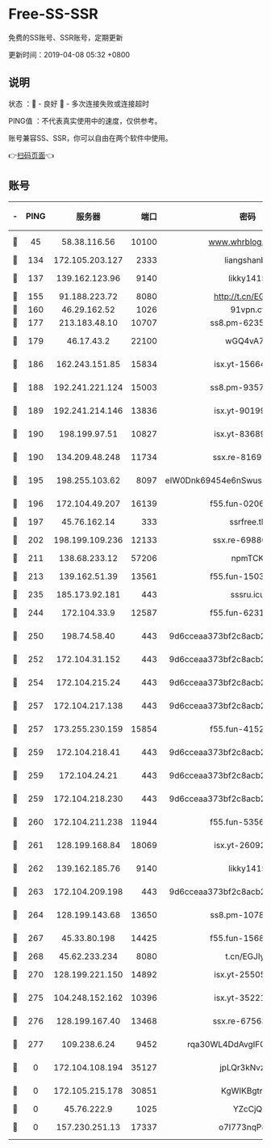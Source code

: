 # Free-SS-SSR

免费的SS账号、SSR账号，定期更新

更新时间：2019-04-08 05:32 +0800

## 说明

状态     ：🙂 - 良好 🙁 - 多次连接失败或连接超时

PING值   ：不代表真实使用中的速度，仅供参考。

账号兼容SS、SSR，你可以自由在两个软件中使用。

👉[扫码页面](https://liesauer.github.io/Free-SS-SSR/)👈

## 账号

|-|PING|服务器|端口|密码|加密方式|区域|
|:----:|:----:|:-----:|-----:|:----:|:----:|:----:|
|🙂|45|58.38.116.56|10100|www.whrblog.online|aes-256-cfb|CN|
|🙂|134|172.105.203.127|2333|liangshanbo|chacha20|JP|
|🙂|137|139.162.123.96|9140|likky1415|aes-256-cfb|JP|
|🙂|155|91.188.223.72|8080|http://t.cn/EGJIyrl|rc4-md5|RU|
|🙂|160|46.29.162.52|1026|91vpn.cf|rc4-md5|RU|
|🙂|177|213.183.48.10|10707|ss8.pm-62353163|rc4-md5|RU|
|🙂|179|46.17.43.2|22100|wGQ4vA7D|aes-256-gcm|RU|
|🙂|186|162.243.151.85|15834|isx.yt-15664779|aes-256-cfb|US|
|🙂|188|192.241.221.124|15003|ss8.pm-93570423|aes-256-cfb|US|
|🙂|189|192.241.214.146|13836|isx.yt-90199360|aes-256-cfb|US|
|🙂|190|198.199.97.51|10827|isx.yt-83689469|aes-256-cfb|US|
|🙂|190|134.209.48.248|11734|ssx.re-81697761|aes-256-cfb|US|
|🙂|195|198.255.103.62|8097|eIW0Dnk69454e6nSwuspv9DmS201tQ0D|aes-256-cfb|US|
|🙂|196|172.104.49.207|16139|f55.fun-02064603|aes-256-cfb|SG|
|🙂|197|45.76.162.14|333|ssrfree.tk|rc4|SG|
|🙂|202|198.199.109.236|12133|ssx.re-69880169|aes-256-cfb|US|
|🙂|211|138.68.233.12|57206|npmTCK|rc4-md5|US|
|🙂|213|139.162.51.39|13561|f55.fun-15030529|aes-256-cfb|SG|
|🙂|235|185.173.92.181|443|sssru.icu|rc4-md5|RU|
|🙂|244|172.104.33.9|12587|f55.fun-62319009|aes-256-cfb|SG|
|🙂|250|198.74.58.40|443|9d6cceaa373bf2c8acb22e60b6a58be6|aes-256-cfb|US|
|🙂|252|172.104.31.152|443|9d6cceaa373bf2c8acb22e60b6a58be6|aes-256-cfb|US|
|🙂|254|172.104.215.24|443|9d6cceaa373bf2c8acb22e60b6a58be6|aes-256-cfb|US|
|🙂|257|172.104.217.138|443|9d6cceaa373bf2c8acb22e60b6a58be6|aes-256-cfb|US|
|🙂|257|173.255.230.159|15854|f55.fun-41521636|aes-256-cfb|US|
|🙂|259|172.104.218.41|443|9d6cceaa373bf2c8acb22e60b6a58be6|aes-256-cfb|US|
|🙂|259|172.104.24.21|443|9d6cceaa373bf2c8acb22e60b6a58be6|aes-256-cfb|US|
|🙂|259|172.104.218.230|443|9d6cceaa373bf2c8acb22e60b6a58be6|aes-256-cfb|US|
|🙂|260|172.104.211.238|11944|f55.fun-53560857|aes-256-cfb|US|
|🙂|261|128.199.168.84|18069|isx.yt-26092069|aes-256-cfb|SG|
|🙂|262|139.162.185.76|9140|likky1415|aes-256-cfb|DE|
|🙂|263|172.104.209.198|443|9d6cceaa373bf2c8acb22e60b6a58be6|aes-256-cfb|US|
|🙂|264|128.199.143.68|13650|ss8.pm-10789087|aes-256-cfb|SG|
|🙂|267|45.33.80.198|14425|f55.fun-15681985|aes-256-cfb|US|
|🙂|268|45.62.233.234|8080|t.cn/EGJIyrl|rc4-md5|CA|
|🙂|270|128.199.221.150|14892|isx.yt-25505033|aes-256-cfb|SG|
|🙂|275|104.248.152.162|10396|isx.yt-35221606|aes-256-cfb|SG|
|🙂|276|128.199.167.40|13468|ssx.re-67563854|aes-256-cfb|SG|
|🙂|277|109.238.6.24|9452|rqa30WL4DdAvgIFG6Fs3znzTa|aes-256-cfb|FR|
|🙁|0|172.104.108.194|35127|jpLQr3kNvzJG|aes-256-cfb|JP|
|🙁|0|172.105.215.178|30851|KgWIKBgtrjzT|aes-256-cfb|JP|
|🙁|0|45.76.222.9|1025|YZcCjQ|rc4-md5|JP|
|🙁|0|157.230.251.13|17337|o7I773nqP8ug|aes-256-cfb|SG|
